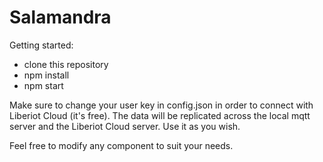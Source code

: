 # Salamandra

Getting started:

 - clone this repository
 - npm install
 - npm start
 
Make sure to change your user key in config.json in order to connect with Liberiot Cloud (it's free). 
The data will be replicated across the local mqtt server and the Liberiot Cloud server. Use it as you wish.

Feel free to modify any component to suit your needs. 